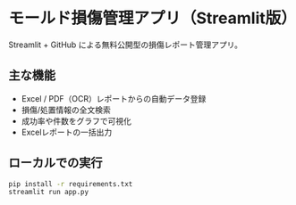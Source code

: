 # モールド損傷管理アプリ（Streamlit版）

Streamlit + GitHub による無料公開型の損傷レポート管理アプリ。

## 主な機能

- Excel / PDF（OCR）レポートからの自動データ登録
- 損傷/処置情報の全文検索
- 成功率や件数をグラフで可視化
- Excelレポートの一括出力

## ローカルでの実行

```bash
pip install -r requirements.txt
streamlit run app.py
